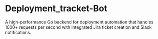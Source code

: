 # Deployment_tracket-Bot
A high-performance Go backend for deployment automation that handles 1000+ requests per second with integrated Jira ticket creation and Slack notifications.
